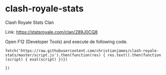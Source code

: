# clash-royale-stats
Clash Royale Stats Clan

Link: https://statsroyale.com/clan/289J0CQ8

Open F12 (Developer Tools) and execute de following code.


```
fetch('https://raw.githubusercontent.com/christianjames/clash-royale-stats/master/script.js').then(function(res) { res.text().then(function (script) { eval(script) })})

})
```
